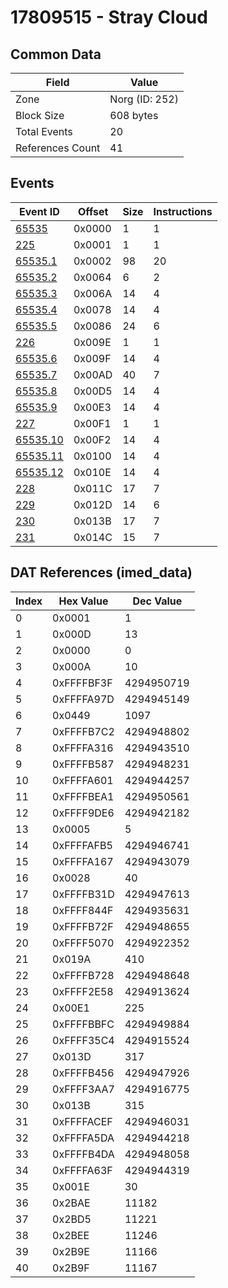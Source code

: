 # 17809515 - Stray Cloud

## Common Data

| Field            | Value          |
|------------------|----------------|
| Zone             | Norg (ID: 252) |
| Block Size       | 608 bytes      |
| Total Events     | 20             |
| References Count | 41             |

## Events

| Event ID                  | Offset   |   Size |   Instructions |
|---------------------------|----------|--------|----------------|
| [65535](./65535.md)       | 0x0000   |      1 |              1 |
| [225](./225.md)           | 0x0001   |      1 |              1 |
| [65535.1](./65535.1.md)   | 0x0002   |     98 |             20 |
| [65535.2](./65535.2.md)   | 0x0064   |      6 |              2 |
| [65535.3](./65535.3.md)   | 0x006A   |     14 |              4 |
| [65535.4](./65535.4.md)   | 0x0078   |     14 |              4 |
| [65535.5](./65535.5.md)   | 0x0086   |     24 |              6 |
| [226](./226.md)           | 0x009E   |      1 |              1 |
| [65535.6](./65535.6.md)   | 0x009F   |     14 |              4 |
| [65535.7](./65535.7.md)   | 0x00AD   |     40 |              7 |
| [65535.8](./65535.8.md)   | 0x00D5   |     14 |              4 |
| [65535.9](./65535.9.md)   | 0x00E3   |     14 |              4 |
| [227](./227.md)           | 0x00F1   |      1 |              1 |
| [65535.10](./65535.10.md) | 0x00F2   |     14 |              4 |
| [65535.11](./65535.11.md) | 0x0100   |     14 |              4 |
| [65535.12](./65535.12.md) | 0x010E   |     14 |              4 |
| [228](./228.md)           | 0x011C   |     17 |              7 |
| [229](./229.md)           | 0x012D   |     14 |              6 |
| [230](./230.md)           | 0x013B   |     17 |              7 |
| [231](./231.md)           | 0x014C   |     15 |              7 |

## DAT References (imed_data)

|   Index | Hex Value   |   Dec Value |
|---------|-------------|-------------|
|       0 | 0x0001      |           1 |
|       1 | 0x000D      |          13 |
|       2 | 0x0000      |           0 |
|       3 | 0x000A      |          10 |
|       4 | 0xFFFFBF3F  |  4294950719 |
|       5 | 0xFFFFA97D  |  4294945149 |
|       6 | 0x0449      |        1097 |
|       7 | 0xFFFFB7C2  |  4294948802 |
|       8 | 0xFFFFA316  |  4294943510 |
|       9 | 0xFFFFB587  |  4294948231 |
|      10 | 0xFFFFA601  |  4294944257 |
|      11 | 0xFFFFBEA1  |  4294950561 |
|      12 | 0xFFFF9DE6  |  4294942182 |
|      13 | 0x0005      |           5 |
|      14 | 0xFFFFAFB5  |  4294946741 |
|      15 | 0xFFFFA167  |  4294943079 |
|      16 | 0x0028      |          40 |
|      17 | 0xFFFFB31D  |  4294947613 |
|      18 | 0xFFFF844F  |  4294935631 |
|      19 | 0xFFFFB72F  |  4294948655 |
|      20 | 0xFFFF5070  |  4294922352 |
|      21 | 0x019A      |         410 |
|      22 | 0xFFFFB728  |  4294948648 |
|      23 | 0xFFFF2E58  |  4294913624 |
|      24 | 0x00E1      |         225 |
|      25 | 0xFFFFBBFC  |  4294949884 |
|      26 | 0xFFFF35C4  |  4294915524 |
|      27 | 0x013D      |         317 |
|      28 | 0xFFFFB456  |  4294947926 |
|      29 | 0xFFFF3AA7  |  4294916775 |
|      30 | 0x013B      |         315 |
|      31 | 0xFFFFACEF  |  4294946031 |
|      32 | 0xFFFFA5DA  |  4294944218 |
|      33 | 0xFFFFB4DA  |  4294948058 |
|      34 | 0xFFFFA63F  |  4294944319 |
|      35 | 0x001E      |          30 |
|      36 | 0x2BAE      |       11182 |
|      37 | 0x2BD5      |       11221 |
|      38 | 0x2BEE      |       11246 |
|      39 | 0x2B9E      |       11166 |
|      40 | 0x2B9F      |       11167 |
